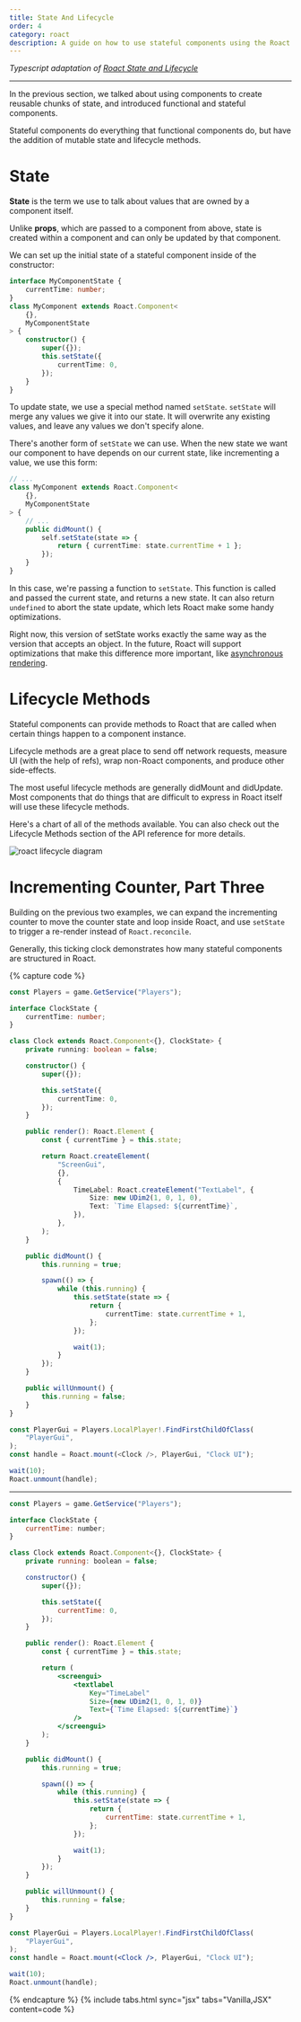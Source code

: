 ```yaml
---
title: State And Lifecycle
order: 4
category: roact
description: A guide on how to use stateful components using the Roact library with roblox-ts.
---
```


_Typescript adaptation of [Roact State  and Lifecycle](https://roblox.github.io/roact/guide/state-and-lifecycle/)_

-----

In the previous section, we talked about using components to create reusable chunks of state, and introduced functional and stateful components.

Stateful components do everything that functional components do, but have the addition of mutable state and lifecycle methods.

# State
**State** is the term we use to talk about values that are owned by a component itself.

Unlike **props**, which are passed to a component from above, state is created within a component and can only be updated by that component.

We can set up the initial state of a stateful component inside of the constructor:

```ts
interface MyComponentState {
	currentTime: number;
}
class MyComponent extends Roact.Component<
	{},
	MyComponentState
> {
	constructor() {
		super({});
		this.setState({
			currentTime: 0,
		});
	}
}
```

To update state, we use a special method named `setState`. `setState` will merge any values we give it into our state. It will overwrite any existing values, and leave any values we don't specify alone.

There's another form of `setState` we can use. When the new state we want our component to have depends on our current state, like incrementing a value, we use this form:

```ts
// ...
class MyComponent extends Roact.Component<
	{},
	MyComponentState
> {
	// ...
	public didMount() {
		self.setState(state => {
			return { currentTime: state.currentTime + 1 };
		});
	}
}
```

In this case, we're passing a function to `setState`. This function is called and passed the current state, and returns a new state. It can also return `undefined` to abort the state update, which lets Roact make some handy optimizations.

Right now, this version of setState works exactly the same way as the version that accepts an object. In the future, Roact will support optimizations that make this difference more important, like [asynchronous rendering](https://github.com/Roblox/roact/issues/18).

# Lifecycle Methods
Stateful components can provide methods to Roact that are called when certain things happen to a component instance.

Lifecycle methods are a great place to send off network requests, measure UI (with the help of refs), wrap non-Roact components, and produce other side-effects.

The most useful lifecycle methods are generally didMount and didUpdate. Most components that do things that are difficult to express in Roact itself will use these lifecycle methods.

Here's a chart of all of the methods available. You can also check out the Lifecycle Methods section of the API reference for more details.

![roact lifecycle diagram](https://roblox.github.io/roact/images/lifecycle.svg)

# Incrementing Counter, Part Three
Building on the previous two examples, we can expand the incrementing counter to move the counter state and loop inside Roact, and use `setState` to trigger a re-render instead of `Roact.reconcile`.

Generally, this ticking clock demonstrates how many stateful components are structured in Roact.

{% capture code %}
```ts
const Players = game.GetService("Players");

interface ClockState {
	currentTime: number;
}

class Clock extends Roact.Component<{}, ClockState> {
	private running: boolean = false;

	constructor() {
		super({});

		this.setState({
			currentTime: 0,
		});
	}

	public render(): Roact.Element {
		const { currentTime } = this.state;

		return Roact.createElement(
			"ScreenGui",
			{},
			{
				TimeLabel: Roact.createElement("TextLabel", {
					Size: new UDim2(1, 0, 1, 0),
					Text: `Time Elapsed: ${currentTime}`,
				}),
			},
		);
	}

	public didMount() {
		this.running = true;

		spawn(() => {
			while (this.running) {
				this.setState(state => {
					return {
						currentTime: state.currentTime + 1,
					};
				});

				wait(1);
			}
		});
	}

	public willUnmount() {
		this.running = false;
	}
}

const PlayerGui = Players.LocalPlayer!.FindFirstChildOfClass(
	"PlayerGui",
);
const handle = Roact.mount(<Clock />, PlayerGui, "Clock UI");

wait(10);
Roact.unmount(handle);
```
***
```jsx
const Players = game.GetService("Players");

interface ClockState {
	currentTime: number;
}

class Clock extends Roact.Component<{}, ClockState> {
	private running: boolean = false;

	constructor() {
		super({});

		this.setState({
			currentTime: 0,
		});
	}

	public render(): Roact.Element {
		const { currentTime } = this.state;

		return (
			<screengui>
				<textlabel
					Key="TimeLabel"
					Size={new UDim2(1, 0, 1, 0)}
					Text={`Time Elapsed: ${currentTime}`}
				/>
			</screengui>
		);
	}

	public didMount() {
		this.running = true;

		spawn(() => {
			while (this.running) {
				this.setState(state => {
					return {
						currentTime: state.currentTime + 1,
					};
				});

				wait(1);
			}
		});
	}

	public willUnmount() {
		this.running = false;
	}
}

const PlayerGui = Players.LocalPlayer!.FindFirstChildOfClass(
	"PlayerGui",
);
const handle = Roact.mount(<Clock />, PlayerGui, "Clock UI");

wait(10);
Roact.unmount(handle);
```
{% endcapture %}
{% include tabs.html sync="jsx" tabs="Vanilla,JSX" content=code %}